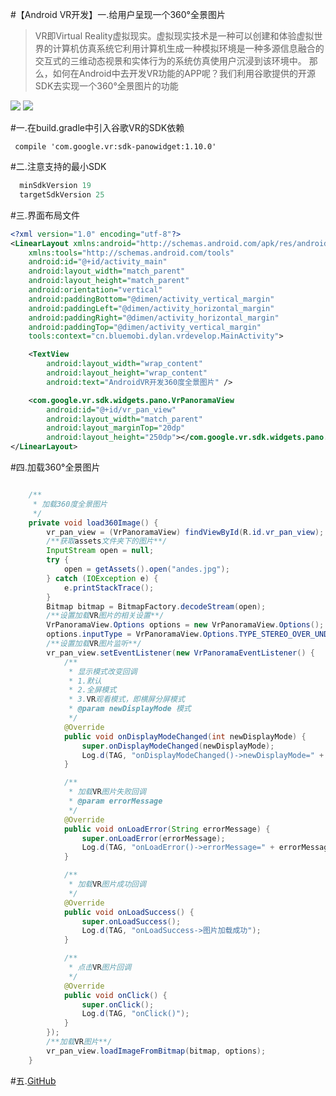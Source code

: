 #【Android VR开发】一.给用户呈现一个360°全景图片

>VR即Virtual Reality虚拟现实。虚拟现实技术是一种可以创建和体验虚拟世界的计算机仿真系统它利用计算机生成一种模拟环境是一种多源信息融合的交互式的三维动态视景和实体行为的系统仿真使用户沉浸到该环境中。
那么，如何在Android中去开发VR功能的APP呢？我们利用谷歌提供的开源SDK去实现一个360°全景图片的功能

![](https://github.com/linglongxin24/VRDevelopImage/blob/master/screenshot/Screenshot_2016-12-23-14-10-28-903_VRDevelop.png?raw=true)
![](https://github.com/linglongxin24/VRDevelopImage/blob/master/screenshot/Screenshot_2016-12-23-14-10-41-700_VRDevelop.png?raw=true)

#一.在build.gradle中引入谷歌VR的SDK依赖

```gralde
 compile 'com.google.vr:sdk-panowidget:1.10.0'
```

#二.注意支持的最小SDK

```gradle
  minSdkVersion 19
  targetSdkVersion 25
```

#三.界面布局文件

```xml
<?xml version="1.0" encoding="utf-8"?>
<LinearLayout xmlns:android="http://schemas.android.com/apk/res/android"
    xmlns:tools="http://schemas.android.com/tools"
    android:id="@+id/activity_main"
    android:layout_width="match_parent"
    android:layout_height="match_parent"
    android:orientation="vertical"
    android:paddingBottom="@dimen/activity_vertical_margin"
    android:paddingLeft="@dimen/activity_horizontal_margin"
    android:paddingRight="@dimen/activity_horizontal_margin"
    android:paddingTop="@dimen/activity_vertical_margin"
    tools:context="cn.bluemobi.dylan.vrdevelop.MainActivity">

    <TextView
        android:layout_width="wrap_content"
        android:layout_height="wrap_content"
        android:text="AndroidVR开发360度全景图片" />

    <com.google.vr.sdk.widgets.pano.VrPanoramaView
        android:id="@+id/vr_pan_view"
        android:layout_width="match_parent"
        android:layout_marginTop="20dp"
        android:layout_height="250dp"></com.google.vr.sdk.widgets.pano.VrPanoramaView>
</LinearLayout>

```

#四.加载360°全景图片

```java

    /**
     * 加载360度全景图片
     */
    private void load360Image() {
        vr_pan_view = (VrPanoramaView) findViewById(R.id.vr_pan_view);
        /**获取assets文件夹下的图片**/
        InputStream open = null;
        try {
            open = getAssets().open("andes.jpg");
        } catch (IOException e) {
            e.printStackTrace();
        }
        Bitmap bitmap = BitmapFactory.decodeStream(open);
        /**设置加载VR图片的相关设置**/
        VrPanoramaView.Options options = new VrPanoramaView.Options();
        options.inputType = VrPanoramaView.Options.TYPE_STEREO_OVER_UNDER;
        /**设置加载VR图片监听**/
        vr_pan_view.setEventListener(new VrPanoramaEventListener() {
            /**
             * 显示模式改变回调
             * 1.默认
             * 2.全屏模式
             * 3.VR观看模式，即横屏分屏模式
             * @param newDisplayMode 模式
             */
            @Override
            public void onDisplayModeChanged(int newDisplayMode) {
                super.onDisplayModeChanged(newDisplayMode);
                Log.d(TAG, "onDisplayModeChanged()->newDisplayMode=" + newDisplayMode);
            }

            /**
             * 加载VR图片失败回调
             * @param errorMessage
             */
            @Override
            public void onLoadError(String errorMessage) {
                super.onLoadError(errorMessage);
                Log.d(TAG, "onLoadError()->errorMessage=" + errorMessage);
            }

            /**
             * 加载VR图片成功回调
             */
            @Override
            public void onLoadSuccess() {
                super.onLoadSuccess();
                Log.d(TAG, "onLoadSuccess->图片加载成功");
            }

            /**
             * 点击VR图片回调
             */
            @Override
            public void onClick() {
                super.onClick();
                Log.d(TAG, "onClick()");
            }
        });
        /**加载VR图片**/
        vr_pan_view.loadImageFromBitmap(bitmap, options);
    }

```

#五.[GitHub](https://github.com/linglongxin24/VRDevelopImage)